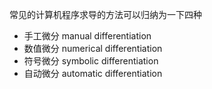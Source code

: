 常见的计算机程序求导的方法可以归纳为一下四种

- 手工微分 manual differentiation
- 数值微分 numerical differentiation
- 符号微分 symbolic differentiation
- 自动微分 automatic differentiation




